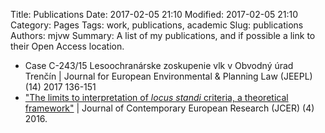 Title: Publications
Date: 2017-02-05 21:10
Modified: 2017-02-05 21:10
Category: Pages
Tags: work, publications, academic
Slug: publications
Authors: mjvw
Summary: A list of my publications, and if possible a link to their Open Access location.
 
* Case C-243/15 Lesoochranárske zoskupenie vlk v Obvodný úrad Trenčín | Journal for European Environmental & Planning Law (JEEPL) (14) 2017 136-151
* ["The limits to interpretation of _locus standi_ criteria, a theoretical framework"](http://bit.ly/LimitsToInterpretativeSpace "JCER") | Journal of Contemporary European Research (JCER) (4) 2016.

